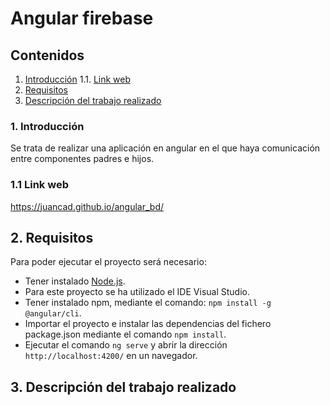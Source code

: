 # Angular firebase

## Contenidos 
1. [Introducción](#intro)
  1.1. [Link web](#link-web)
2. [Requisitos](#requisitos)
3. [Descripción del trabajo realizado](#descripcion)

### 1. Introducción <a name="intro"/>
Se trata de realizar una aplicación en angular en el que haya comunicación entre componentes padres e hijos. 

### 1.1 Link web <a name="link-web"/>
https://juancad.github.io/angular_bd/

## 2. Requisitos<a name="requisitos"/>
Para poder ejecutar el proyecto será necesario:
- Tener instalado [Node.js](https://nodejs.org/es/download/).
- Para este proyecto se ha utilizado el IDE Visual Studio.
- Tener instalado npm, mediante el comando: `npm install -g @angular/cli`.
- Importar el proyecto e instalar las dependencias del fichero package.json mediante el comando `npm install`.
- Ejecutar el comando `ng serve` y abrir la dirección `http://localhost:4200/` en un navegador.

## 3. Descripción del trabajo realizado<a name="descripcion"/>
